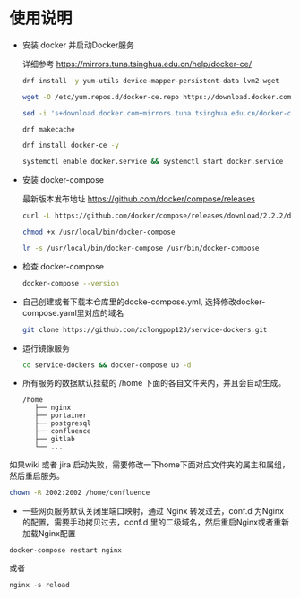 使用说明
===

- 安装 docker 并启动Docker服务
  
  详细参考 https://mirrors.tuna.tsinghua.edu.cn/help/docker-ce/
  ```bash
  dnf install -y yum-utils device-mapper-persistent-data lvm2 wget
  
  wget -O /etc/yum.repos.d/docker-ce.repo https://download.docker.com/linux/centos/docker-ce.repo
  
  sed -i 's+download.docker.com+mirrors.tuna.tsinghua.edu.cn/docker-ce+' /etc/yum.repos.d/docker-ce.repo
  
  dnf makecache
  
  dnf install docker-ce -y

  systemctl enable docker.service && systemctl start docker.service
  ```

- 安装 docker-compose

  最新版本发布地址 https://github.com/docker/compose/releases

  ```bash
  curl -L https://github.com/docker/compose/releases/download/2.2.2/docker-compose-`uname -s`-`uname -m` -o /usr/local/bin/docker-compose

  chmod +x /usr/local/bin/docker-compose

  ln -s /usr/local/bin/docker-compose /usr/bin/docker-compose
  ```

- 检查 docker-compose

  ```bash
  docker-compose --version
  ```

- 自己创建或者下载本仓库里的docke-compose.yml, 选择修改docker-compose.yaml里对应的域名
  ```bash
  git clone https://github.com/zclongpop123/service-dockers.git
  ```

- 运行镜像服务
  ```bash
  cd service-dockers && docker-compose up -d
  ```
  
 - 所有服务的数据默认挂载的 /home 下面的各自文件夹内，并且会自动生成。
   ```
   /home
      ├── nginx
      ├── portainer
      ├── postgresql
      ├── confluence
      ├── gitlab
      └── ...
   ```
 如果wiki 或者 jira 启动失败，需要修改一下home下面对应文件夹的属主和属组，然后重启服务。
 ```bash
 chown -R 2002:2002 /home/confluence 
 ```
 
 - 一些网页服务默认关闭里端口映射，通过 Nginx 转发过去，conf.d 为Nginx的配置，需要手动拷贝过去，conf.d 里的二级域名，然后重启Nginx或者重新加载Nginx配置
 ```
 docker-compose restart nginx
 ```
 或者
 ```
 nginx -s reload
 ```
 
